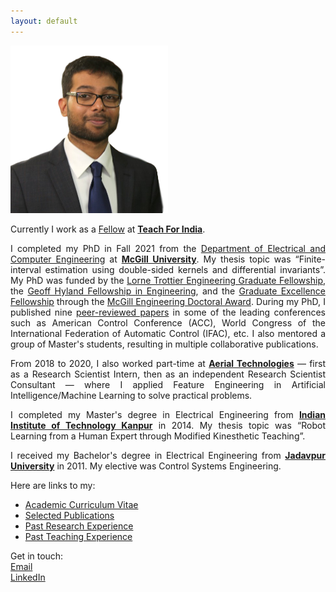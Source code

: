 ```yaml
---
layout: default
---
```


<img src="/images/DPG_foreground.png"
     alt=""
     width="50%">


<div style="text-align: justify">

<p>
Currently I work as a <a href="https://www.teachforindia.org/fellowship">Fellow</a> at <a href="https://www.teachforindia.org"><strong>Teach For India</strong></a>. 
</p>

<p>
I completed my PhD in Fall 2021 from the <a href="https://www.mcgill.ca/ece/">Department of Electrical and Computer Engineering</a> at <a href="https://www.mcgill.ca/"><strong>McGill University</strong></a>. My thesis topic was “Finite-interval estimation using double-sided kernels and differential invariants”. My PhD was funded by the <a href="https://mcgill.ca/engineering/students/graduate-students/funding/meda/named-fellowships/trottier">Lorne Trottier Engineering Graduate Fellowship</a>, the <a href="https://mcgill.ca/engineering/students/graduate-students/funding/meda/named-fellowships/geoff-hyland">Geoff Hyland Fellowship in Engineering</a>, and the <a href="https://www.mcgill.ca/engineering/students/graduate-students/funding/gef">Graduate Excellence Fellowship</a> through the <a href="https://www.mcgill.ca/engineering/students/graduate-students/funding/meda">McGill Engineering Doctoral Award</a>. During my PhD, I published nine <a href="publications">peer-reviewed papers</a> in some of the leading conferences such as American Control Conference (ACC), World Congress of the International Federation of Automatic Control (IFAC), etc. I also mentored a group of Master's students, resulting in multiple collaborative publications.
</p>   

<p>
From 2018 to 2020, I also worked part-time at <a href="https://www.aerial.ai"><strong>Aerial Technologies</strong></a> — first as a Research Scientist Intern, then as an independent Research Scientist Consultant — where I applied Feature Engineering in Artificial Intelligence/Machine Learning to solve practical problems.
</p>

<p>
I completed my Master's degree in Electrical Engineering from <a href="https://www.iitk.ac.in/"><strong>Indian Institute of Technology Kanpur</strong></a> in 2014. My thesis topic was “Robot Learning from a Human Expert through Modified Kinesthetic Teaching”.
</p>
     
<p>
I received my Bachelor's degree in Electrical Engineering from <a href="http://www.jaduniv.edu.in/"><strong>Jadavpur University</strong></a> in 2011. My elective was Control Systems Engineering.
</p>

</div>


Here are links to my:  
* [Academic Curriculum Vitae](/docs/dpg_cv.pdf)  
* [Selected Publications](publications)  
* [Past Research Experience](past-research-exp)
* [Past Teaching Experience](teaching-exp)

Get in touch:  
[Email](mailto:ghoshaldp@gmail.com)  
[LinkedIn](https://www.linkedin.com/in/dpghoshal)

